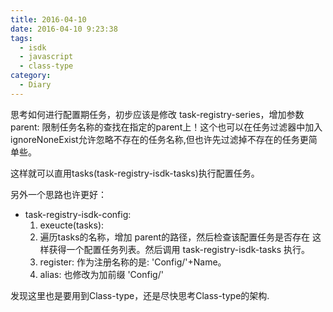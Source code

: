 ```yaml
---
title: 2016-04-10
date: 2016-04-10 9:23:38
tags:
  - isdk
  - javascript
  - class-type
category:
  - Diary
---
```


思考如何进行配置期任务，初步应该是修改 task-registry-series，增加参数
parent: 限制任务名称的查找在指定的parent上！这个也可以在任务过滤器中加入
ignoreNoneExist允许忽略不存在的任务名称,但也许先过滤掉不存在的任务更简单些。

这样就可以直用tasks(task-registry-isdk-tasks)执行配置任务。

另外一个思路也许更好：

* task-registry-isdk-config:
  1. exeucte(tasks):
    1. 遍历tasks的名称，增加 parent的路径，然后检查该配置任务是否存在
       这样获得一个配置任务列表。然后调用 task-registry-isdk-tasks 执行。
    2. register: 作为注册名称的是: 'Config/'+Name。
    3. alias: 也修改为加前缀 'Config/'



发现这里也是要用到Class-type，还是尽快思考Class-type的架构.